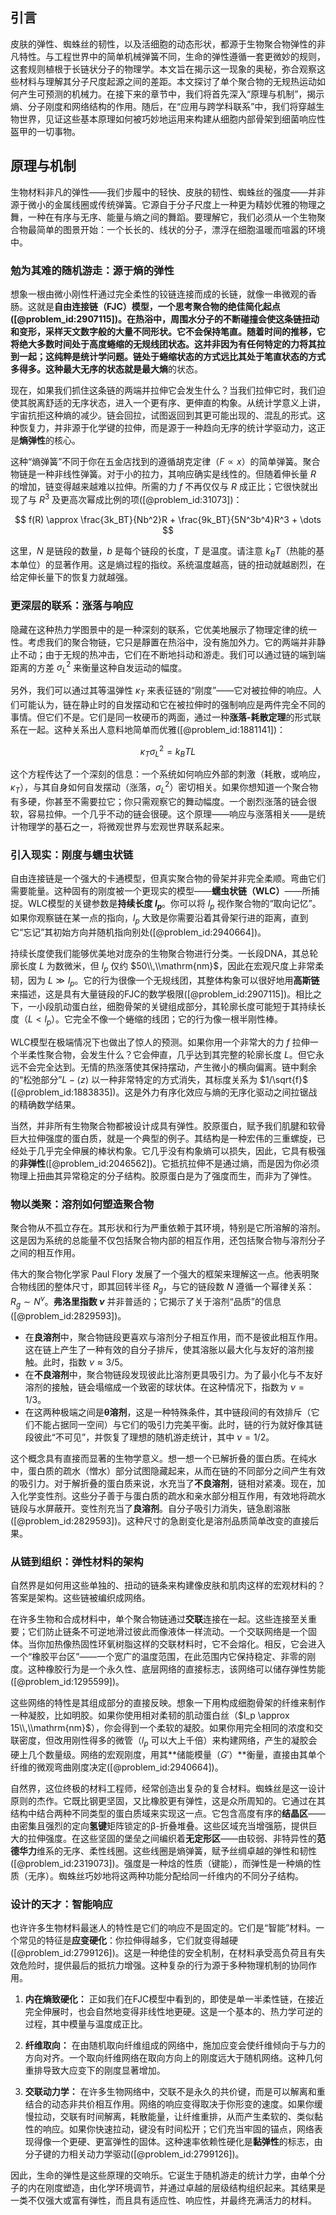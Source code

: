 ## 引言
皮肤的弹性、蜘蛛丝的韧性，以及活细胞的动态形状，都源于生物聚合物弹性的非凡特性。与工程世界中的简单机械弹簧不同，生命的弹性遵循一套更微妙的规则，这套规则植根于长链状分子的物理学。本文旨在揭示这一现象的奥秘，弥合观察这些材料与理解其分子尺度起源之间的差距。本文探讨了单个聚合物的无规热运动如何产生可预测的机械力。在接下来的章节中，我们将首先深入“原理与机制”，揭示熵、分子刚度和网络结构的作用。随后，在“应用与跨学科联系”中，我们将穿越生物世界，见证这些基本原理如何被巧妙地运用来构建从细胞内部骨架到细菌响应性盔甲的一切事物。

## 原理与机制

生物材料非凡的弹性——我们步履中的轻快、皮肤的韧性、蜘蛛丝的强度——并非源于微小的金属线圈或传统弹簧。它源自于分子尺度上一种更为精妙优雅的物理之舞，一种在有序与无序、能量与熵之间的舞蹈。要理解它，我们必须从一个生物聚合物最简单的图景开始：一个长长的、线状的分子，漂浮在细胞温暖而喧嚣的环境中。

### 勉为其难的随机游走：源于熵的弹性

想象一根由微小刚性杆通过完全柔性的铰链连接而成的长链，就像一串微观的香肠。这就是**自由连接链（FJC）**模型，一个思考聚合物的绝佳简化起点([@problem_id:2907115])。在热浴中，周围水分子的不断碰撞会使这条链扭动和变形，采样天文数字般的大量不同形状。它不会保持笔直。随着时间的推移，它将绝大多数时间处于高度蜷缩的无规线团状态。这并非因为有任何特定的力将其拉到一起；这纯粹是统计学问题。链处于蜷缩状态的方式远比其处于笔直状态的方式多得多。这种最大无序的状态就是最大**熵**的状态。

现在，如果我们抓住这条链的两端并拉伸它会发生什么？当我们拉伸它时，我们迫使其脱离舒适的无序状态，进入一个更有序、更伸直的构象。从统计学意义上讲，宇宙抗拒这种熵的减少。链会回拉，试图返回到其更可能出现的、混乱的形式。这种恢复力，并非源于化学键的拉伸，而是源于一种趋向无序的统计学驱动力，这正是**熵弹性**的核心。

这种“熵弹簧”不同于你在五金店找到的遵循胡克定律（$F \propto x$）的简单弹簧。聚合物链是一种非线性弹簧。对于小的拉力，其响应确实是线性的。但随着伸长量 $R$ 的增加，链变得越来越难以拉伸。所需的力 $f$ 不再仅仅与 $R$ 成正比；它很快就出现了与 $R^3$ 及更高次幂成比例的项([@problem_id:31073])：

$$
f(R) \approx \frac{3k_BT}{Nb^2}R + \frac{9k_BT}{5N^3b^4}R^3 + \dots
$$

这里，$N$ 是链段的数量，$b$ 是每个链段的长度，$T$ 是温度。请注意 $k_B T$（热能的基本单位）的显著作用。这是熵过程的指纹。系统温度越高，链的扭动就越剧烈，在给定伸长量下的恢复力就越强。

### 更深层的联系：涨落与响应

隐藏在这种热力学图景中的是一种深刻的联系，它优美地展示了物理定律的统一性。考虑我们的聚合物链，它只是靜置在热浴中，没有施加外力。它的两端并非静止不动；由于无规的热冲击，它们在不断地抖动和游走。我们可以通过链的端到端距离的方差 $\sigma_L^2$ 来衡量这种自发运动的幅度。

另外，我们可以通过其等温弹性 $\kappa_T$ 来表征链的“刚度”——它对被拉伸的响应。人们可能认为，链在静止时的自发摆动和它在被拉伸时的强制响应是两件完全不同的事情。但它们不是。它们是同一枚硬币的两面，通过一种**涨落-耗散定理**的形式联系在一起。这种关系出人意料地简单而优雅([@problem_id:1881141])：

$$
\kappa_T \sigma_L^2 = k_B T L
$$

这个方程传达了一个深刻的信息：一个系统如何响应外部的刺激（耗散，或响应，$\kappa_T$），与其自身如何自发摆动（涨落，$\sigma_L^2$）密切相关。如果你想知道一个聚合物有多硬，你甚至不需要拉它；你只需观察它的舞动幅度。一个剧烈涨落的链会很软，容易拉伸。一个几乎不动的链会很硬。这个原理——响应与涨落相关——是统计物理学的基石之一，将微观世界与宏观世界联系起来。

### 引入现实：刚度与蠕虫状链

自由连接链是一个强大的卡通模型，但真实聚合物的骨架并非完全柔顺。弯曲它们需要能量。这种固有的刚度被一个更现实的模型——**蠕虫状链（WLC）**——所捕捉。WLC模型的关键参数是**持续长度 $l_p$**。你可以将 $l_p$ 视作聚合物的“取向记忆”。如果你观察链在某一点的指向，$l_p$ 大致是你需要沿着其骨架行进的距离，直到它“忘记”其初始方向并随机指向别处([@problem_id:2940664])。

持续长度使我们能够优美地对庞杂的生物聚合物进行分类。一长段DNA，其总轮廓长度 $L$ 为数微米，但 $l_p$ 仅约 $50\\,\\mathrm{nm}$，因此在宏观尺度上非常柔韧，因为 $L \gg l_p$。它的行为很像一个无规线团，其整体构象可以很好地用**高斯链**来描述，这是具有大量链段的FJC的数学极限([@problem_id:2907115])。相比之下，一小段肌动蛋白丝，细胞骨架的关键组成部分，其轮廓长度可能短于其持续长度（$L \lt l_p$）。它完全不像一个蜷缩的线团；它的行为像一根半刚性棒。

WLC模型在极端情况下也做出了惊人的预测。如果你用一个非常大的力 $f$ 拉伸一个半柔性聚合物，会发生什么？它会伸直，几乎达到其完整的轮廓长度 $L$。但它永远不会完全达到。无情的热涨落使其保持摆动，产生微小的横向偏离。链中剩余的“松弛部分”$L - \langle z \rangle$ 以一种非常特定的方式消失，其标度关系为 $1/\sqrt{f}$ ([@problem_id:1883835])。这是外力有序化效应与熵的无序化驱动之间拉锯战的精确数学结果。

当然，并非所有生物聚合物都被设计成具有弹性。胶原蛋白，赋予我们肌腱和软骨巨大拉伸强度的蛋白质，就是一个典型的例子。其结构是一种宏伟的三重螺旋，已经处于几乎完全伸展的棒状构象。它几乎没有构象熵可以损失，因此，它具有极强的**非弹性**([@problem_id:2046562])。它抵抗拉伸不是通过熵，而是因为你必须物理上扭曲其异常稳定的分子结构。胶原蛋白是为了强度而生，而非为了弹性。

### 物以类聚：溶剂如何塑造聚合物

聚合物从不孤立存在。其形状和行为严重依赖于其环境，特别是它所溶解的溶剂。这是因为系统的总能量不仅包括聚合物内部的相互作用，还包括聚合物与溶剂分子之间的相互作用。

伟大的聚合物化学家 Paul Flory 发展了一个强大的框架来理解这一点。他表明聚合物线团的整体尺寸，即其回转半径 $R_g$，与它的链段数 $N$ 遵循一个幂律关系：$R_g \sim N^\nu$。**弗洛里指数 $\nu$** 并非普适的；它揭示了关于溶剂“品质”的信息([@problem_id:2829593])。

- 在**良溶剂**中，聚合物链段更喜欢与溶剂分子相互作用，而不是彼此相互作用。这在链上产生了一种有效的自分子排斥，使其溶胀以最大化与友好的溶剂接触。此时，指数 $\nu \approx 3/5$。
- 在**不良溶剂**中，聚合物链段发现彼此比溶剂更具吸引力。为了最小化与不友好溶剂的接触，链会塌缩成一个致密的球状体。在这种情况下，指数为 $\nu = 1/3$。
- 在这两种极端之间是**θ溶剂**，这是一种特殊条件，其中链段间的有效排斥（它们不能占据同一空间）与它们的吸引力完美平衡。此时，链的行为就好像其链段彼此“不可见”，并恢复了理想的随机游走统计，其中 $\nu = 1/2$。

这个概念具有直接而显著的生物学意义。想一想一个已解折叠的蛋白质。在纯水中，蛋白质的疏水（憎水）部分试图隐藏起来，从而在链的不同部分之间产生有效的吸引力。对于解折叠的蛋白质来说，水充当了**不良溶剂**，链相对紧凑。现在，加入化学变性剂。这些分子善于与蛋白质的疏水和亲水部分相互作用，有效地将疏水链段与水屏蔽开。变性剂充当了**良溶剂**。自分子吸引力消失，链急剧溶胀([@problem_id:2829593])。这种尺寸的急剧变化是溶剂品质简单改变的直接后果。

### 从链到组织：弹性材料的架构

自然界是如何用这些单独的、扭动的链条来构建像皮肤和肌肉这样的宏观材料的？答案是架构。这些链被编织成网络。

在许多生物和合成材料中，单个聚合物链通过**交联**连接在一起。这些连接至关重要；它们防止链条不可逆地滑过彼此而像液体一样流动。一个交联网络是一个固体。当你加热像热固性环氧树脂这样的交联材料时，它不会熔化。相反，它会进入一个“橡胶平台区”——一个宽广的温度范围，在此范围内它保持稳定、非零的刚度。这种橡胶行为是一个永久性、底层网络的直接标志，该网络可以储存弹性势能([@problem_id:1295599])。

这些网络的特性是其组成部分的直接反映。想象一下用构成细胞骨架的纤维来制作一种凝胶，比如明胶。如果你使用相对柔韧的肌动蛋白丝（$l_p \approx 15\\,\\mathrm{nm}$），你会得到一个柔软的凝胶。如果你用完全相同的浓度和交联密度，但改用刚性得多的微管（$l_p$ 可以大上千倍）来构建网络，产生的凝胶会硬上几个数量级。网络的宏观刚度，用其**储能模量（$G'$）**衡量，直接由其单个纤维的微观弯曲刚度决定([@problem_id:2940664])。

自然界，这位终极的材料工程师，经常创造出复杂的复合材料。蜘蛛丝是这一设计原则的杰作。它既比钢更坚固，又比橡胶更有弹性，这是众所周知的。它通过在其结构中结合两种不同类型的蛋白质域来实现这一点。它包含高度有序的**结晶区**——由密集且强烈的定向**氢键**矩阵锁定的β-折叠堆叠。这些区域充当增强筋，提供巨大的拉伸强度。在这些坚固的堡垒之间编织着**无定形区**——由较弱、非特异性的**范德华力**维系的无序、柔性线圈。这些线圈是熵弹簧，赋予丝绸卓越的弹性和韧性([@problem_id:2319073])。强度是一种焓的性质（键能），而弹性是一种熵的性质（无序）。蜘蛛丝巧妙地将这两种功能分配给同一纤维内的不同分子结构。

### 设计的天才：智能响应

也许许多生物材料最迷人的特性是它们的响应不是固定的。它们是“智能”材料。一个常见的特征是**应变硬化**：你拉伸得越多，它们就变得越硬([@problem_id:2799126])。这是一种绝佳的安全机制，在材料承受高负荷且有失效危险时，提供最后的抵抗力增强。这种复杂的行为源于多种物理机制的协同作用。

1.  **内在熵致硬化：** 正如我们在FJC模型中看到的，即使是单一半柔性链，在接近完全伸展时，也会自然地变得非线性地更硬。这是一个基本的、热力学可逆的过程，其中模量与温度成正比。

2.  **纤维取向：** 在由随机取向纤维组成的网络中，施加应变会使纤维倾向于与力的方向对齐。一个取向纤维网络在取向方向上的刚度远大于随机网络。这种几何重排导致大应变下的刚度显著增加。

3.  **交联动力学：** 在许多生物网络中，交联不是永久的共价键，而是可以解离和重结合的动态非共价相互作用。网络的响应变得取决于你形变的速度。如果你缓慢拉动，交联有时间解离，耗散能量，让纤维重排，从而产生柔软的、类似黏性的响应。如果你快速拉动，键没有时间松开；它们充当牢固的锚点，网络表现得像一个更硬、更富弹性的固体。这种速率依赖性硬化是**黏弹性**的标志，由分子键的力相关动力学驱动([@problem_id:2799126])。

因此，生命的弹性是这些原理的交响乐。它诞生于随机游走的统计力学，由单个分子的内在刚度塑造，由化学环境调节，并通过卓越的层级结构组织起来。其结果是一类不仅强大或富有弹性，而且具有适应性、响应性，并最终充满活力的材料。

